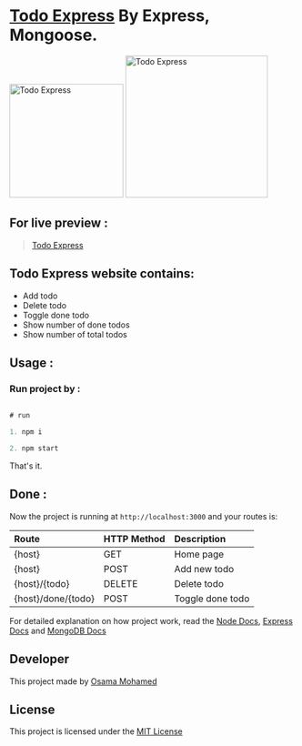 # [Todo Express](https://to-do-nodejs-by-osama-mohamed.herokuapp.com) By Express, Mongoose.

[<img src="https://nodejs.org/static/images/logo.svg" width="200" title="Todo Express" >](https://to-do-nodejs-by-osama-mohamed.herokuapp.com)
[<img src="https://webassets.mongodb.com/_com_assets/cms/mongodb-logo-rgb-j6w271g1xn.jpg" width="250" title="Todo Express" >](https://to-do-nodejs-by-osama-mohamed.herokuapp.com)

## For live preview :
> [Todo Express](https://to-do-nodejs-by-osama-mohamed.herokuapp.com)


## Todo Express website contains:
* Add todo
* Delete todo
* Toggle done todo
* Show number of done todos
* Show number of total todos


## Usage :
### Run project by :

``` javascript

# run 

1. npm i

2. npm start

```

That's it.

## Done :

Now the project is running at `http://localhost:3000` and your routes is:


| Route                                                      | HTTP Method 	   | Description                           	      |
|:-----------------------------------------------------------|:----------------|:---------------------------------------------|
| {host}       	                                             | GET       	     | Home page                                    |
| {host}                          	                         | POST       	   | Add new todo                                 |
| {host}/{todo}                               	             | DELETE    	     | Delete todo                                  |
| {host}/done/{todo}         	                               | POST        	   | Toggle done todo                             |



For detailed explanation on how project work, read the [Node Docs](https://nodejs.org/en/docs/), [Express Docs](http://expressjs.com/en/guide/routing.html) and [MongoDB Docs](https://docs.mongodb.com/)

## Developer
This project made by [Osama Mohamed](https://www.linkedin.com/in/osama-mohamed-ms/)

## License
This project is licensed under the [MIT License](https://opensource.org/licenses/MIT)

